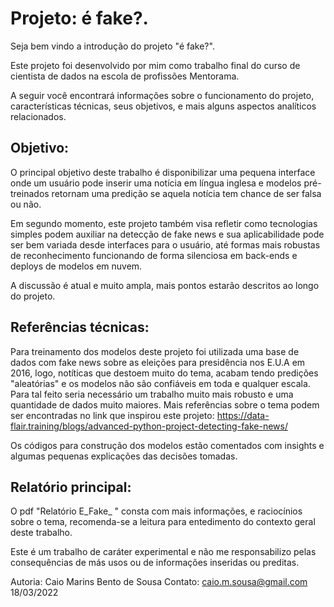 # Projeto: é fake?.

Seja bem vindo a introdução do projeto "é fake?".

Este projeto foi desenvolvido por mim como trabalho final do curso de cientista de dados na escola de profissões Mentorama.

A seguir você encontrará informações sobre o funcionamento do projeto, características técnicas, seus objetivos, e mais alguns aspectos analíticos relacionados.

## Objetivo:

O principal objetivo deste trabalho é disponibilizar uma pequena interface onde um usuário pode inserir uma notícia em língua inglesa e modelos pré-treinados retornam uma predição se aquela notícia tem chance de ser falsa ou não.

Em segundo momento, este projeto também visa refletir como tecnologias simples podem auxiliar na detecção de fake news e sua aplicabilidade pode ser bem variada desde interfaces para o usuário, até formas mais robustas de reconhecimento funcionando de forma silenciosa em back-ends e deploys de modelos em nuvem.

A discussão é atual e muito ampla, mais pontos estarão descritos ao longo do projeto.

## Referências técnicas:

Para treinamento dos modelos deste projeto foi utilizada uma base de dados com fake news sobre as eleições para presidência nos E.U.A em 2016, logo, notíticas que destoem muito do tema, acabam tendo predições "aleatórias" e os modelos não são confiáveis em toda e qualquer escala. Para tal feito seria necessário um trabalho muito mais robusto e uma quantidade de dados muito maiores. Mais referências sobre o tema podem ser encontradas no link que inspirou este projeto: https://data-flair.training/blogs/advanced-python-project-detecting-fake-news/ 

Os códigos para construção dos modelos estão comentados com insights e algumas pequenas explicações das decisões tomadas.

## Relatório principal:

O pdf "Relatório E_Fake_ "  consta com mais informações, e raciocínios sobre o tema, recomenda-se a leitura para entedimento do contexto geral deste trabalho.

Este é um trabalho de caráter experimental e não me responsabilizo pelas consequências de más usos ou de informações inseridas ou preditas.

Autoria: Caio Marins Bento de Sousa
Contato: caio.m.sousa@gmail.com
18/03/2022